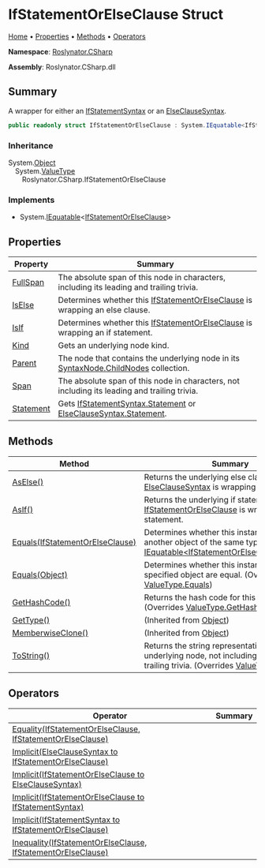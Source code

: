<a name="_top"></a>

# IfStatementOrElseClause Struct

[Home](../../../README.md#_top) &#x2022; [Properties](#properties) &#x2022; [Methods](#methods) &#x2022; [Operators](#operators)

**Namespace**: [Roslynator.CSharp](../README.md#_top)

**Assembly**: Roslynator\.CSharp\.dll

## Summary

A wrapper for either an [IfStatementSyntax](https://docs.microsoft.com/en-us/dotnet/api/microsoft.codeanalysis.csharp.syntax.ifstatementsyntax) or an [ElseClauseSyntax](https://docs.microsoft.com/en-us/dotnet/api/microsoft.codeanalysis.csharp.syntax.elseclausesyntax)\.

```csharp
public readonly struct IfStatementOrElseClause : System.IEquatable<IfStatementOrElseClause>
```

### Inheritance

System\.[Object](https://docs.microsoft.com/en-us/dotnet/api/system.object)\
&emsp;System\.[ValueType](https://docs.microsoft.com/en-us/dotnet/api/system.valuetype)\
&emsp;&emsp;Roslynator\.CSharp\.IfStatementOrElseClause

### Implements

* System\.[IEquatable](https://docs.microsoft.com/en-us/dotnet/api/system.iequatable-1)\<[IfStatementOrElseClause](#_top)>

## Properties

| Property | Summary |
| -------- | ------- |
| [FullSpan](FullSpan/README.md#_top) | The absolute span of this node in characters, including its leading and trailing trivia\. |
| [IsElse](IsElse/README.md#_top) | Determines whether this [IfStatementOrElseClause](#_top) is wrapping an else clause\. |
| [IsIf](IsIf/README.md#_top) | Determines whether this [IfStatementOrElseClause](#_top) is wrapping an if statement\. |
| [Kind](Kind/README.md#_top) | Gets an underlying node kind\. |
| [Parent](Parent/README.md#_top) | The node that contains the underlying node in its [SyntaxNode.ChildNodes](https://docs.microsoft.com/en-us/dotnet/api/microsoft.codeanalysis.syntaxnode.childnodes) collection\. |
| [Span](Span/README.md#_top) | The absolute span of this node in characters, not including its leading and trailing trivia\. |
| [Statement](Statement/README.md#_top) | Gets [IfStatementSyntax.Statement](https://docs.microsoft.com/en-us/dotnet/api/microsoft.codeanalysis.csharp.syntax.ifstatementsyntax.statement) or [ElseClauseSyntax.Statement](https://docs.microsoft.com/en-us/dotnet/api/microsoft.codeanalysis.csharp.syntax.elseclausesyntax.statement)\. |

## Methods

| Method | Summary |
| ------ | ------- |
| [AsElse()](AsElse/README.md#_top) | Returns the underlying else clause if this [ElseClauseSyntax](https://docs.microsoft.com/en-us/dotnet/api/microsoft.codeanalysis.csharp.syntax.elseclausesyntax) is wrapping else clause\. |
| [AsIf()](AsIf/README.md#_top) | Returns the underlying if statement if this [IfStatementOrElseClause](#_top) is wrapping if statement\. |
| [Equals(IfStatementOrElseClause)](Equals/README.md#Roslynator_CSharp_IfStatementOrElseClause_Equals_Roslynator_CSharp_IfStatementOrElseClause_) | Determines whether this instance is equal to another object of the same type\. \(Implements [IEquatable\<IfStatementOrElseClause>.Equals](https://docs.microsoft.com/en-us/dotnet/api/system.iequatable-1.equals)\) |
| [Equals(Object)](Equals/README.md#Roslynator_CSharp_IfStatementOrElseClause_Equals_System_Object_) | Determines whether this instance and a specified object are equal\. \(Overrides [ValueType.Equals](https://docs.microsoft.com/en-us/dotnet/api/system.valuetype.equals)\) |
| [GetHashCode()](GetHashCode/README.md#_top) | Returns the hash code for this instance\. \(Overrides [ValueType.GetHashCode](https://docs.microsoft.com/en-us/dotnet/api/system.valuetype.gethashcode)\) |
| [GetType()](https://docs.microsoft.com/en-us/dotnet/api/system.object.gettype) |  \(Inherited from [Object](https://docs.microsoft.com/en-us/dotnet/api/system.object)\) |
| [MemberwiseClone()](https://docs.microsoft.com/en-us/dotnet/api/system.object.memberwiseclone) |  \(Inherited from [Object](https://docs.microsoft.com/en-us/dotnet/api/system.object)\) |
| [ToString()](ToString/README.md#_top) | Returns the string representation of the underlying node, not including its leading and trailing trivia\. \(Overrides [ValueType.ToString](https://docs.microsoft.com/en-us/dotnet/api/system.valuetype.tostring)\) |

## Operators

| Operator | Summary |
| -------- | ------- |
| [Equality(IfStatementOrElseClause, IfStatementOrElseClause)](op_Equality/README.md#_top) | |
| [Implicit(ElseClauseSyntax to IfStatementOrElseClause)](op_Implicit/README.md#Roslynator_CSharp_IfStatementOrElseClause_op_Implicit_Microsoft_CodeAnalysis_CSharp_Syntax_ElseClauseSyntax__Roslynator_CSharp_IfStatementOrElseClause) | |
| [Implicit(IfStatementOrElseClause to ElseClauseSyntax)](op_Implicit/README.md#Roslynator_CSharp_IfStatementOrElseClause_op_Implicit_Roslynator_CSharp_IfStatementOrElseClause___Microsoft_CodeAnalysis_CSharp_Syntax_ElseClauseSyntax) | |
| [Implicit(IfStatementOrElseClause to IfStatementSyntax)](op_Implicit/README.md#Roslynator_CSharp_IfStatementOrElseClause_op_Implicit_Roslynator_CSharp_IfStatementOrElseClause___Microsoft_CodeAnalysis_CSharp_Syntax_IfStatementSyntax) | |
| [Implicit(IfStatementSyntax to IfStatementOrElseClause)](op_Implicit/README.md#Roslynator_CSharp_IfStatementOrElseClause_op_Implicit_Microsoft_CodeAnalysis_CSharp_Syntax_IfStatementSyntax__Roslynator_CSharp_IfStatementOrElseClause) | |
| [Inequality(IfStatementOrElseClause, IfStatementOrElseClause)](op_Inequality/README.md#_top) | |

